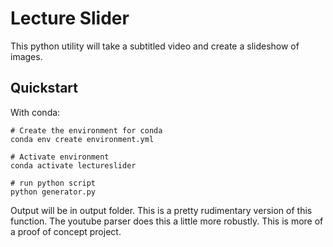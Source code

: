 # Lecture Slider

This python utility will take a subtitled video and create a slideshow of images.

## Quickstart

With conda:

```
# Create the environment for conda
conda env create environment.yml

# Activate environment
conda activate lectureslider

# run python script
python generator.py

```

Output will be in output folder.  This is a pretty rudimentary version of this function.  The youtube parser does this a little more robustly.  This is more of a proof of concept project.